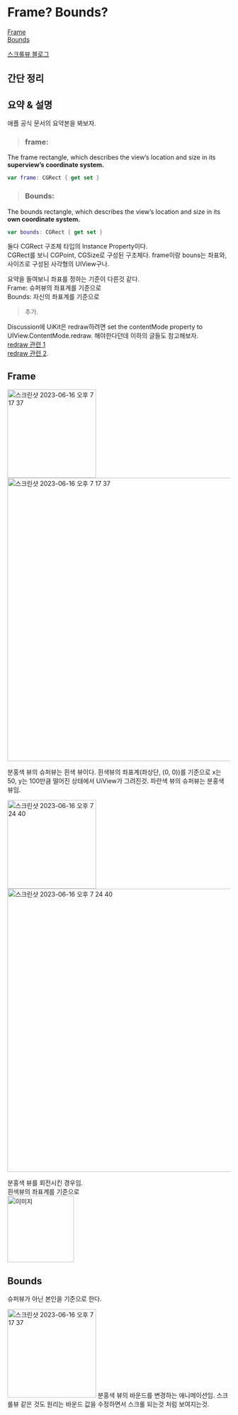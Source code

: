 # Frame? Bounds?
[Frame](https://developer.apple.com/documentation/uikit/uiview/1622621-frame)  
[Bounds](https://developer.apple.com/documentation/uikit/uiview/1622580-bounds)  

[스크롤뷰 블로그](https://oleb.net/blog/2014/04/understanding-uiscrollview/)

## 간단 정리 

## 요약 & 설명
애플 공식 문서의 요약본을 봐보자.
> ### frame: <br>

  The frame rectangle, which describes the view’s location and size in its **superview’s coordinate system.**
  ```swift
  var frame: CGRect { get set }
  ```
> ### Bounds: <br>

  The bounds rectangle, which describes the view’s location and size in its **own coordinate system.**
  ```swift
  var bounds: CGRect { get set }
  ```

둘다 CGRect 구조체 타입의 Instance Property이다.  
CGRect를 보니 CGPoint, CGSize로 구성된 구조체다. 
frame이랑 bouns는 좌표와, 사이즈로 구성된 사각형의 UIView구나. 

요약을 들여보니 좌표를 정하는 기준이 다른것 같다.  
Frame: 슈퍼뷰의 좌표계를 기준으로  
Bounds: 자신의 좌표계를 기준으로  

> 추가. 

Discussion에 UiKit은 redraw하려면 set the contentMode property to UIView.ContentMode.redraw. 해야한다던데 이하의 글들도 참고해보자.  
[redraw 관련 1](https://useyourloaf.com/blog/stretching-redrawing-and-positioning-with-contentmode/)  
[redraw 관련 2](https://eunjin3786.tistory.com/99). 

## Frame 
<img width="200" alt="스크린샷 2023-06-16 오후 7 17 37" src="https://github.com/jaehoon9186/study/assets/83233720/e2ca0a6f-e5fc-4ffc-a4cc-836b1c104829">
<img width="640" alt="스크린샷 2023-06-16 오후 7 17 37" src="https://github.com/jaehoon9186/study/assets/83233720/8d8d639a-1c58-4943-8cf6-d47ef950193b">
  
분홍색 뷰의 슈퍼뷰는 흰색 뷰이다. 흰색뷰의 좌표계(좌상단, (0, 0))를 기준으로 x는 50, y는 100만큼 떨어진 상태에서 UiView가 그려진것. 
파란색 뷰의 슈퍼뷰는 분홍색 뷰임.  
  
<img width="200" alt="스크린샷 2023-06-16 오후 7 24 40" src="https://github.com/jaehoon9186/study/assets/83233720/48b8d1d5-91a2-41f6-9903-311b21faf2c7">
<img width="640" alt="스크린샷 2023-06-16 오후 7 24 40" src="https://github.com/jaehoon9186/study/assets/83233720/614a8719-a718-4b04-89dc-aa3928fd52a9">
  
분홍색 뷰를 회전시킨 경우임.  
흰색뷰의 좌표계를 기준으로  
<img width="150" alt="이미지" src="https://github.com/jaehoon9186/study/assets/83233720/9d8de48c-3b0e-44d6-87c4-0ee79c56c8c5">  


## Bounds 
슈퍼뷰가 아닌 본인을 기준으로 한다.

<img width="200" alt="스크린샷 2023-06-16 오후 7 17 37" src="https://github.com/jaehoon9186/study/assets/83233720/2bb71c20-c1f3-464e-a4e1-8257f9a6a803">
분홍색 뷰의 바운드를 변경하는 애니메이션임.  
스크롤뷰 같은 것도 원리는 바운드 값을 수정하면서 스크롤 되는것 처럼 보여지는것.  
